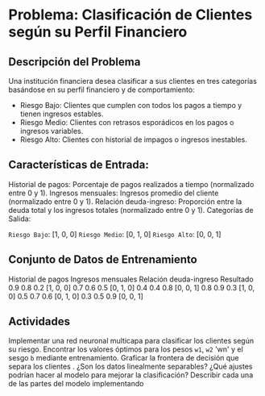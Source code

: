 # Problema: Clasificación de Clientes según su Perfil Financiero

## Descripción del Problema

Una institución financiera desea clasificar a sus clientes en tres categorías basándose en su perfil financiero y de comportamiento:

- Riesgo Bajo: Clientes que cumplen con todos los pagos a tiempo y tienen ingresos estables.
- Riesgo Medio: Clientes con retrasos esporádicos en los pagos o ingresos variables.
- Riesgo Alto: Clientes con historial de impagos o ingresos inestables.

## Características de Entrada:

Historial de pagos: Porcentaje de pagos realizados a tiempo (normalizado entre 0 y 1).
Ingresos mensuales: Ingresos promedio del cliente (normalizado entre 0 y 1).
Relación deuda-ingreso: Proporción entre la deuda total y los ingresos totales (normalizado entre 0 y 1).
Categorías de Salida:

`Riesgo Bajo`: [1, 0, 0]
`Riesgo Medio`: [0, 1, 0]
`Riesgo Alto`: [0, 0, 1]

## Conjunto de Datos de Entrenamiento

Historial de pagos	Ingresos mensuales	Relación deuda-ingreso	Resultado
0.9	0.8	0.2	[1, 0, 0]
0.7	0.6	0.5	[0, 1, 0]
0.4	0.4	0.8	[0, 0, 1]
0.8	0.9	0.3	[1, 0, 0]
0.5	0.7	0.6	[0, 1, 0]
0.3	0.5	0.9	[0, 0, 1]

## Actividades

Implementar una red neuronal multicapa para clasificar los clientes según su riesgo.
Encontrar los valores óptimos para los pesos `w1`, `w2` 'wn' y el sesgo `b` mediante entrenamiento.
Graficar la frontera de decisión que separa los clientes .
¿Son los datos linealmente separables?
¿Qué ajustes podrían hacer al modelo para mejorar la clasificación?
Describir cada una de las partes del modelo implementando